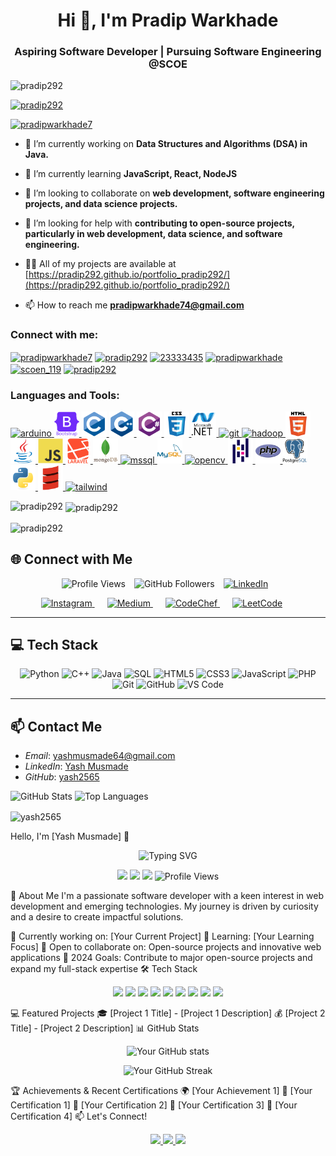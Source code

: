 <h1 align="center">Hi 👋, I'm Pradip Warkhade</h1>
<h3 align="center">Aspiring Software Developer | Pursuing Software Engineering @SCOE </h3>

<p align="left"> <img src="https://komarev.com/ghpvc/?username=pradip292&label=Profile%20views&color=0e75b6&style=flat" alt="pradip292" /> </p>

<p align="left"> <a href="https://github.com/ryo-ma/github-profile-trophy"><img src="https://github-profile-trophy.vercel.app/?username=pradip292" alt="pradip292" /></a> </p>

<p align="left"> <a href="https://twitter.com/pradipwarkhade7" target="blank"><img src="https://img.shields.io/twitter/follow/pradipwarkhade7?logo=twitter&style=for-the-badge" alt="pradipwarkhade7" /></a> </p>

- 🔭 I’m currently working on **Data Structures and Algorithms (DSA) in Java.**

- 🌱 I’m currently learning **JavaScript, React, NodeJS**

- 👯 I’m looking to collaborate on **web development, software engineering projects, and data science projects.**

- 🤝 I’m looking for help with **contributing to open-source projects, particularly in web development, data science, and software engineering.**

- 👨‍💻 All of my projects are available at [https://pradip292.github.io/portfolio_pradip292/](https://pradip292.github.io/portfolio_pradip292/)

- 📫 How to reach me **pradipwarkhade74@gmail.com**

<h3 align="left">Connect with me:</h3>
<p align="left">
<a href="https://twitter.com/pradipwarkhade7" target="blank"><img align="center" src="https://raw.githubusercontent.com/rahuldkjain/github-profile-readme-generator/master/src/images/icons/Social/twitter.svg" alt="pradipwarkhade7" height="30" width="40" /></a>
<a href="https://linkedin.com/in/pradip292" target="blank"><img align="center" src="https://raw.githubusercontent.com/rahuldkjain/github-profile-readme-generator/master/src/images/icons/Social/linked-in-alt.svg" alt="pradip292" height="30" width="40" /></a>
<a href="https://stackoverflow.com/users/23333435" target="blank"><img align="center" src="https://raw.githubusercontent.com/rahuldkjain/github-profile-readme-generator/master/src/images/icons/Social/stack-overflow.svg" alt="23333435" height="30" width="40" /></a>
<a href="https://kaggle.com/pradipwarkhade" target="blank"><img align="center" src="https://raw.githubusercontent.com/rahuldkjain/github-profile-readme-generator/master/src/images/icons/Social/kaggle.svg" alt="pradipwarkhade" height="30" width="40" /></a>
<a href="https://www.codechef.com/users/scoen_119" target="blank"><img align="center" src="https://cdn.jsdelivr.net/npm/simple-icons@3.1.0/icons/codechef.svg" alt="scoen_119" height="30" width="40" /></a>
<a href="https://www.leetcode.com/pradip292" target="blank"><img align="center" src="https://raw.githubusercontent.com/rahuldkjain/github-profile-readme-generator/master/src/images/icons/Social/leet-code.svg" alt="pradip292" height="30" width="40" /></a>
</p>

<h3 align="left">Languages and Tools:</h3>
<p align="left"> <a href="https://www.arduino.cc/" target="_blank" rel="noreferrer"> <img src="https://cdn.worldvectorlogo.com/logos/arduino-1.svg" alt="arduino" width="40" height="40"/> </a> <a href="https://getbootstrap.com" target="_blank" rel="noreferrer"> <img src="https://raw.githubusercontent.com/devicons/devicon/master/icons/bootstrap/bootstrap-plain-wordmark.svg" alt="bootstrap" width="40" height="40"/> </a> <a href="https://www.cprogramming.com/" target="_blank" rel="noreferrer"> <img src="https://raw.githubusercontent.com/devicons/devicon/master/icons/c/c-original.svg" alt="c" width="40" height="40"/> </a> <a href="https://www.w3schools.com/cpp/" target="_blank" rel="noreferrer"> <img src="https://raw.githubusercontent.com/devicons/devicon/master/icons/cplusplus/cplusplus-original.svg" alt="cplusplus" width="40" height="40"/> </a> <a href="https://www.w3schools.com/cs/" target="_blank" rel="noreferrer"> <img src="https://raw.githubusercontent.com/devicons/devicon/master/icons/csharp/csharp-original.svg" alt="csharp" width="40" height="40"/> </a> <a href="https://www.w3schools.com/css/" target="_blank" rel="noreferrer"> <img src="https://raw.githubusercontent.com/devicons/devicon/master/icons/css3/css3-original-wordmark.svg" alt="css3" width="40" height="40"/> </a> <a href="https://dotnet.microsoft.com/" target="_blank" rel="noreferrer"> <img src="https://raw.githubusercontent.com/devicons/devicon/master/icons/dot-net/dot-net-original-wordmark.svg" alt="dotnet" width="40" height="40"/> </a> <a href="https://git-scm.com/" target="_blank" rel="noreferrer"> <img src="https://www.vectorlogo.zone/logos/git-scm/git-scm-icon.svg" alt="git" width="40" height="40"/> </a> <a href="https://hadoop.apache.org/" target="_blank" rel="noreferrer"> <img src="https://www.vectorlogo.zone/logos/apache_hadoop/apache_hadoop-icon.svg" alt="hadoop" width="40" height="40"/> </a> <a href="https://www.w3.org/html/" target="_blank" rel="noreferrer"> <img src="https://raw.githubusercontent.com/devicons/devicon/master/icons/html5/html5-original-wordmark.svg" alt="html5" width="40" height="40"/> </a> <a href="https://www.java.com" target="_blank" rel="noreferrer"> <img src="https://raw.githubusercontent.com/devicons/devicon/master/icons/java/java-original.svg" alt="java" width="40" height="40"/> </a> <a href="https://developer.mozilla.org/en-US/docs/Web/JavaScript" target="_blank" rel="noreferrer"> <img src="https://raw.githubusercontent.com/devicons/devicon/master/icons/javascript/javascript-original.svg" alt="javascript" width="40" height="40"/> </a> <a href="https://laravel.com/" target="_blank" rel="noreferrer"> <img src="https://raw.githubusercontent.com/devicons/devicon/master/icons/laravel/laravel-plain-wordmark.svg" alt="laravel" width="40" height="40"/> </a> <a href="https://www.mongodb.com/" target="_blank" rel="noreferrer"> <img src="https://raw.githubusercontent.com/devicons/devicon/master/icons/mongodb/mongodb-original-wordmark.svg" alt="mongodb" width="40" height="40"/> </a> <a href="https://www.microsoft.com/en-us/sql-server" target="_blank" rel="noreferrer"> <img src="https://www.svgrepo.com/show/303229/microsoft-sql-server-logo.svg" alt="mssql" width="40" height="40"/> </a> <a href="https://www.mysql.com/" target="_blank" rel="noreferrer"> <img src="https://raw.githubusercontent.com/devicons/devicon/master/icons/mysql/mysql-original-wordmark.svg" alt="mysql" width="40" height="40"/> </a> <a href="https://opencv.org/" target="_blank" rel="noreferrer"> <img src="https://www.vectorlogo.zone/logos/opencv/opencv-icon.svg" alt="opencv" width="40" height="40"/> </a> <a href="https://pandas.pydata.org/" target="_blank" rel="noreferrer"> <img src="https://raw.githubusercontent.com/devicons/devicon/2ae2a900d2f041da66e950e4d48052658d850630/icons/pandas/pandas-original.svg" alt="pandas" width="40" height="40"/> </a> <a href="https://www.php.net" target="_blank" rel="noreferrer"> <img src="https://raw.githubusercontent.com/devicons/devicon/master/icons/php/php-original.svg" alt="php" width="40" height="40"/> </a> <a href="https://www.postgresql.org" target="_blank" rel="noreferrer"> <img src="https://raw.githubusercontent.com/devicons/devicon/master/icons/postgresql/postgresql-original-wordmark.svg" alt="postgresql" width="40" height="40"/> </a> <a href="https://www.python.org" target="_blank" rel="noreferrer"> <img src="https://raw.githubusercontent.com/devicons/devicon/master/icons/python/python-original.svg" alt="python" width="40" height="40"/> </a> <a href="https://www.scala-lang.org" target="_blank" rel="noreferrer"> <img src="https://raw.githubusercontent.com/devicons/devicon/master/icons/scala/scala-original.svg" alt="scala" width="40" height="40"/> </a> <a href="https://tailwindcss.com/" target="_blank" rel="noreferrer"> <img src="https://www.vectorlogo.zone/logos/tailwindcss/tailwindcss-icon.svg" alt="tailwind" width="40" height="40"/> </a> </p>

<p><img align="left" src="https://github-readme-stats.vercel.app/api/top-langs?username=pradip292&show_icons=true&locale=en&layout=compact" alt="pradip292" /></p>

<p>&nbsp;<img align="center" src="https://github-readme-stats.vercel.app/api?username=pradip292&show_icons=true&locale=en" alt="pradip292" /></p>

<p><img align="center" src="https://github-readme-streak-stats.herokuapp.com/?user=pradip292&" alt="pradip292" /></p>


## 🌐 Connect with Me
 <p align="center">
  <img src="https://komarev.com/ghpvc/?username=yash2565&style=flat-square&color=blue" alt="Profile Views" style="margin-right: 10px;" />
  <img src="https://img.shields.io/github/followers/yash2565?label=Follow&style=social" alt="GitHub Followers" style="margin-right: 10px;" />
  <a href="https://www.linkedin.com/in/yash-musmade-8310b71b9/" style="margin-right: 10px;">
    <img src="https://img.shields.io/badge/LinkedIn-Connect-blue?logo=linkedin" alt="LinkedIn" />
  </a>
</p>

<p align="center">
  <a href="https://www.instagram.com/yash_musmade_patil/" target="_blank" style="margin-right: 20px;">
    <img src="https://img.shields.io/badge/Instagram-Follow%20Me-E4405F?style=for-the-badge&logo=instagram&logoColor=white" alt="Instagram" />
  </a>
  <a href="https://medium.com/@yashmusmade64" target="_blank" style="margin-right: 20px;">
    <img src="https://img.shields.io/badge/Medium-Read%20My%20Articles-12100E?style=for-the-badge&logo=medium&logoColor=white" alt="Medium" />
  </a>
  <a href="https://www.codechef.com/users/yash_2565" target="_blank" style="margin-right: 20px;">
    <img src="https://img.shields.io/badge/CodeChef-Competitive%20Programming-5B4638?style=for-the-badge&logo=codechef&logoColor=white" alt="CodeChef" />
  </a>
  <a href="https://leetcode.com/u/Yash_Musmade/" target="_blank" style="margin-right: 20px;">
    <img src="https://img.shields.io/badge/LeetCode-Practice%20Coding-FFA116?style=for-the-badge&logo=leetcode&logoColor=white" alt="LeetCode" />
  </a>
</p>

---

## 💻 Tech Stack

<p align="center">
  <img src="https://img.shields.io/badge/Python-3776AB?style=for-the-badge&logo=python&logoColor=white" alt="Python" />
  <img src="https://img.shields.io/badge/C++-00599C?style=for-the-badge&logo=cplusplus&logoColor=white" alt="C++" />
  <img src="https://img.shields.io/badge/Java-007396?style=for-the-badge&logo=java&logoColor=white" alt="Java" />
  <img src="https://img.shields.io/badge/SQL-4479A1?style=for-the-badge&logo=sqlite&logoColor=white" alt="SQL" />
  <img src="https://img.shields.io/badge/HTML5-E34F26?style=for-the-badge&logo=html5&logoColor=white" alt="HTML5" />
  <img src="https://img.shields.io/badge/CSS3-1572B6?style=for-the-badge&logo=css3&logoColor=white" alt="CSS3" />
  <img src="https://img.shields.io/badge/JavaScript-F7DF1E?style=for-the-badge&logo=javascript&logoColor=black" alt="JavaScript" />
  <img src="https://img.shields.io/badge/PHP-777BB4?style=for-the-badge&logo=php&logoColor=white" alt="PHP" />
  <img src="https://img.shields.io/badge/Git-F05032?style=for-the-badge&logo=git&logoColor=white" alt="Git" />
  <img src="https://img.shields.io/badge/GitHub-181717?style=for-the-badge&logo=github&logoColor=white" alt="GitHub" />
  <img src="https://img.shields.io/badge/VS%20Code-007ACC?style=for-the-badge&logo=visual-studio-code&logoColor=white" alt="VS Code" />
</p>

---

## 📫 Contact Me
- *Email*: [yashmusmade64@gmail.com](mailto:yashmusmade64@gmail.com)
- *LinkedIn*: [Yash Musmade](https://www.linkedin.com/in/yash-musmade-8310b71b9/)
- *GitHub*: [yash2565](https://github.com/yash2565)

![GitHub Stats](https://github-readme-stats.vercel.app/api?username=yash2565&show_icons=true&theme=white)
![Top Languages](https://github-readme-stats.vercel.app/api/top-langs/?username=yash2565&layout=compact&theme=white)

<p><img align="center" src="https://github-readme-streak-stats.herokuapp.com/?user=yash2565&" alt="yash2565" /></p>

Hello, I'm [Yash Musmade] 👋
<div align="center">
  <img src="https://readme-typing-svg.herokuapp.com?font=Fira+Code&size=22&duration=3000&pause=1000&color=2E97F7&center=true&vCenter=true&width=500&lines=Software+Developer;Web+Enthusiast;Continuous+Learner;Problem+Solver" alt="Typing SVG" />
</div>
<p align="center">
  <a href="https://www.linkedin.com/in/your-linkedin-profile"><img src="https://img.shields.io/badge/-LinkedIn-0077B5?style=flat-square&logo=Linkedin&logoColor=white"/></a>
  <a href="mailto:your-email@gmail.com"><img src="https://img.shields.io/badge/-Email-D14836?style=flat-square&logo=Gmail&logoColor=white"/></a>
  <a href="https://github.com/your-github-profile"><img src="https://img.shields.io/badge/-GitHub-181717?style=flat-square&logo=GitHub&logoColor=white"/></a>
  <img src="https://komarev.com/ghpvc/?username=your-github-username&color=blueviolet" alt="Profile Views"/>
</p>
🚀 About Me
I'm a passionate software developer with a keen interest in web development and emerging technologies. My journey is driven by curiosity and a desire to create impactful solutions.

🔭 Currently working on: [Your Current Project]
🌱 Learning: [Your Learning Focus]
👯 Open to collaborate on: Open-source projects and innovative web applications
🎯 2024 Goals: Contribute to major open-source projects and expand my full-stack expertise
🛠 Tech Stack
<p align="center">
  <img src="https://img.shields.io/badge/-Python-3776AB?style=for-the-badge&logo=Python&logoColor=white"/>
  <img src="https://img.shields.io/badge/-JavaScript-F7DF1E?style=for-the-badge&logo=JavaScript&logoColor=black"/>
  <img src="https://img.shields.io/badge/-React-61DAFB?style=for-the-badge&logo=React&logoColor=black"/>
  <img src="https://img.shields.io/badge/-Node.js-339933?style=for-the-badge&logo=Node.js&logoColor=white"/>
  <img src="https://img.shields.io/badge/-Java-007396?style=for-the-badge&logo=Java&logoColor=white"/>
  <img src="https://img.shields.io/badge/-C++-00599C?style=for-the-badge&logo=C%2B%2B&logoColor=white"/>
  <img src="https://img.shields.io/badge/-MongoDB-47A248?style=for-the-badge&logo=MongoDB&logoColor=white"/>
  <img src="https://img.shields.io/badge/-MySQL-4479A1?style=for-the-badge&logo=MySQL&logoColor=white"/>
  <img src="https://img.shields.io/badge/-Git-F05032?style=for-the-badge&logo=Git&logoColor=white"/>
</p>
💻 Featured Projects
🎓 [Project 1 Title] - [Project 1 Description]
💰 [Project 2 Title] - [Project 2 Description]
<!--<table>
  <tr>
    <td align="center">
      <a href="#">
        <img src="https://via.placeholder.com/150" width="100px;" alt="Project 1"/>
        <br />
        <sub><b>[Project 1 Title]</b></sub>
      </a>
      <br />
      <sub>[Project 1 Description]</sub>
    </td>
    <td align="center">
      <a href="#">
        <img src="https://via.placeholder.com/150" width="100px;" alt="Project 2"/>
        <br />
        <sub><b>[Project 2 Title]</b></sub>
      </a>
      <br />
      <sub>[Project 2 Description]</sub>
    </td>
  </tr>
</table>-->
📊 GitHub Stats
<p align="center">
  <img src="https://github-readme-stats.vercel.app/api?username=your-github-username&show_icons=true&count_private=true&theme=react" alt="Your GitHub stats" />
</p>
<p align="center">
  <img src="https://github-readme-streak-stats.herokuapp.com/?user=your-github-username&theme=react" alt="Your GitHub Streak" />
</p>
🏆 Achievements & Recent Certifications
🌍 [Your Achievement 1]
🏅 [Your Certification 1]
🏅 [Your Certification 2]
🏅 [Your Certification 3]
🏅 [Your Certification 4]
📫 Let's Connect!
<p align="center">
  <a href="https://www.linkedin.com/in/your-linkedin-profile">
    <img src="https://img.shields.io/badge/-LinkedIn-0077B5?style=for-the-badge&logo=Linkedin&logoColor=white"/>
  </a>
  <a href="mailto:your-email@gmail.com">
    <img src="https://img.shields.io/badge/-Email-D14836?style=for-the-badge&logo=Gmail&logoColor=white"/>
  </a>
  <a href="https://github.com/your-github-profile">
    <img src="https://img.shields.io/badge/-GitHub-181717?style=for-the-badge&logo=GitHub&logoColor=white"/>
  </a>
</p>
<!--
<div align="center">
  <img src="https://your-image-url-here.com/footer.png" alt="Footer" width="100%"/>
</div>-->
